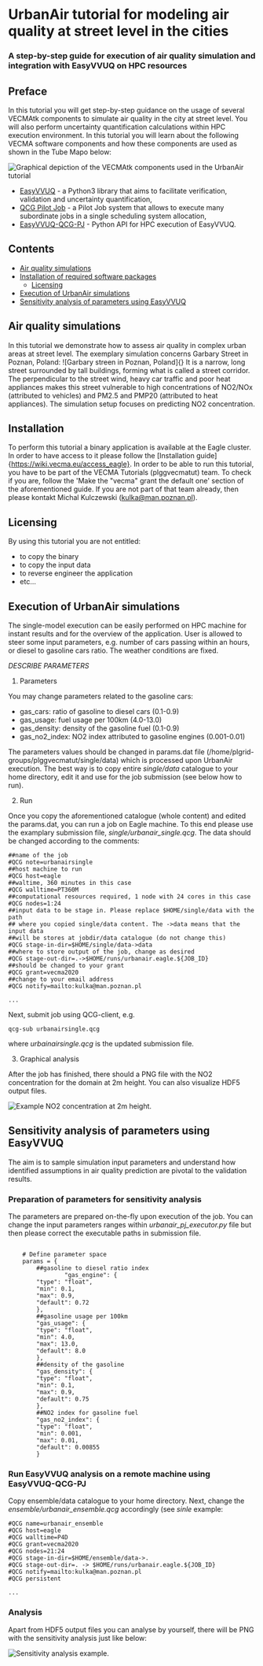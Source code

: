# UrbanAir tutorial for modeling air quality at street level in the cities
### A step-by-step guide for execution of air quality simulation and integration with EasyVVUQ on HPC resources

## Preface

In this tutorial you will get step-by-step guidance on the usage of several VECMAtk components to simulate air quality in the city at street level. You will also perform uncertainty quantification
calculations within HPC execution environment. In this tutorial you will learn about the following VECMA software components and how these components are used as shown in the Tube Mapo below:

![Graphical depiction of the VECMAtk components used in the UrbanAir tutorial](https://github.com/vecma-project/VECMAtk/tree/master/VECMAtk_static_tutorials/UrbanAirMap.png)

-   [EasyVVUQ](https://easyvvuq.readthedocs.io/en/latest/) - a Python3 library that aims to facilitate verification, validation and uncertainty quantification,
-   [QCG Pilot Job](https://wiki.vecma.eu/qcg-pilotjobs) - a Pilot Job system that allows to execute many subordinate jobs in a single scheduling system allocation,
-   [EasyVVUQ-QCG-PJ](https://easyvvuq-qcgpj.readthedocs.io/en/latest/) - Python API for HPC execution of EasyVVUQ.

    
    
## Contents
  * [Air quality simulations](#urban-air-simulations)
  * [Installation of required software packages](#installation)
	* [Licensing](#licensing)
  * [Execution of UrbanAir simulations](#execution-of-urbanair-simulations)
  * [Sensitivity analysis of parameters using EasyVVUQ](#sensitivity-analysis-of-parameters-using-easyvvuq)

## Air quality simulations
In this tutorial we demonstrate how to assess air quality in complex urban areas at street level. The exemplary simulation concerns Garbary Street in Poznan, Poland:
![Garbary streen in Poznan, Poland]{}
It is a narrow, long street surrounded by tall buildings, forming what is called a street corridor. The perpendicular to the street wind, heavy car traffic and poor
heat appliances makes this street vulnerable to high concentrations of NO2/NOx (attributed to vehicles) and PM2.5 and PMP20 (attributed to heat appliances). 
The simulation setup focuses on predicting NO2 concentration.


## Installation
To perform this tutorial a binary application is available at the Eagle cluster. In order to have access to it please follow the [Installation guide]{https://wiki.vecma.eu/access_eagle}.
In order to be able to run this tutorial, you have to be part of the VECMA Tutorials (plggvecmatut) team. To check if you are, follow the 'Make the "vecma" grant the default one' section of the aforementioned guide.
If you are not part of that team already, then please kontakt Michal Kulczewski (kulka@man.poznan.pl).


## Licensing

By using this tutorial you are not entitled:

- to copy the binary
- to copy the input data
- to reverse engineer the application
- etc...

 
## Execution of UrbanAir simulations

The single-model execution can be easily performed on HPC machine for instant results and for the overview of the application. User is allowed to steer some input parameters, e.g. number of cars
passing within an hours, or diesel to gasoline cars ratio. The weather conditions are fixed.

*DESCRIBE PARAMETERS*

1. Parameters

You may change parameters related to the gasoline cars:
- gas_cars: ratio of gasoline to diesel cars (0.1-0.9)
- gas_usage: fuel usage per 100km (4.0-13.0)
- gas_density: density of the gasoline fuel (0.1-0.9)
- gas_no2_index: NO2 index attributed to gasoline engines (0.001-0.01)

The parameters values should be changed in params.dat file (/home/plgrid-groups/plggvecmatut/single/data) which is processed upon UrbanAir execution. The best way is to copy entire *single/data* catalogue to your home directory,
edit it and use for the job submission (see below how to run).

2. Run

Once you copy the aforementioned catalogue (whole content) and edited the params.dat, you can run a job on Eagle machine. To this end please use the examplary submission file, *single/urbanair_single.qcg*. The data should be changed
according to the comments:

```
##name of the job
#QCG note=urbanairsingle
##host machine to run
#QCG host=eagle
##waltime, 360 minutes in this case
#QCG walltime=PT360M
##computational resources required, 1 node with 24 cores in this case
#QCG nodes=1:24
##input data to be stage in. Please replace $HOME/single/data with the path
## where you copied single/data content. The ->data means that the input data
##will be stores at jobdir/data catalogue (do not change this)
#QCG stage-in-dir=$HOME/single/data->data
##where to store output of the job, change as desired
#QCG stage-out-dir=.->$HOME/runs/urbanair.eagle.${JOB_ID}
##should be changed to your grant
#QCG grant=vecma2020
##change to your email address
#QCG notify=mailto:kulka@man.poznan.pl

...
```

Next, submit job using QCG-client, e.g.
```
qcg-sub urbanairsingle.qcg
```
where *urbainairsingle.qcg* is the updated submission file.

3. Graphical analysis

After the job has finished, there should a PNG file with the NO2 concentration for the domain at 2m height.
You can also visualize HDF5 output files.

![Example NO2 concentration at 2m height.](https://github.com/vecma-project/VECMAtk/tree/master/VECMAtk_static_tutorials/UrbanAir_no2_2d.png)


## Sensitivity analysis of parameters using EasyVVUQ

The aim is to sample simulation input parameters and understand how identified assumptions in air quality prediction are pivotal to the validation results.

### Preparation of parameters for sensitivity analysis

The parameters are prepared on-the-fly upon execution of the job. You can change the input parameters ranges within *urbanair_pj_executor.py* file but then please correct
the executable paths in submission file.

```

    # Define parameter space
    params = {
		##gasoline to diesel ratio index
				"gas_engine": {
        "type": "float",
        "min": 0.1,
        "max": 0.9,
        "default": 0.72
        },
		##gasoline usage per 100km
        "gas_usage": {
        "type": "float",
        "min": 4.0,
        "max": 13.0,
        "default": 8.0
        },
		##density of the gasoline
        "gas_density": {
        "type": "float",
        "min": 0.1,
        "max": 0.9,
        "default": 0.75
        },
		##NO2 index for gasoline fuel
        "gas_no2_index": {
        "type": "float",
        "min": 0.001,
        "max": 0.01,
        "default": 0.00855
        }
```

### Run EasyVVUQ analysis on a remote machine using EasyVVUQ-QCG-PJ

Copy ensemble/data catalogue to your home directory. Next, change the *ensemble/urbanair_ensemble.qcg* accordingly (see *sinle* example:

```
#QCG name=urbanair_ensemble
#QCG host=eagle
#QCG walltime=P4D
#QCG grant=vecma2020
#QCG nodes=21:24
#QCG stage-in-dir=$HOME/ensemble/data->.
#QCG stage-out-dir=. -> $HOME/runs/urbanair.eagle.${JOB_ID}
#QCG notify=mailto:kulka@man.poznan.pl
#QCG persistent

...
```

### Analysis
Apart from HDF5 output files you can analyse by yourself, there will be PNG with the sensitivity analysis just like below:

![Sensitivity analysis example.](https://github.com/vecma-project/VECMAtk/tree/master/VECMAtk_static_tutorials/UrbanAir_no2_sobols_multi.png)
